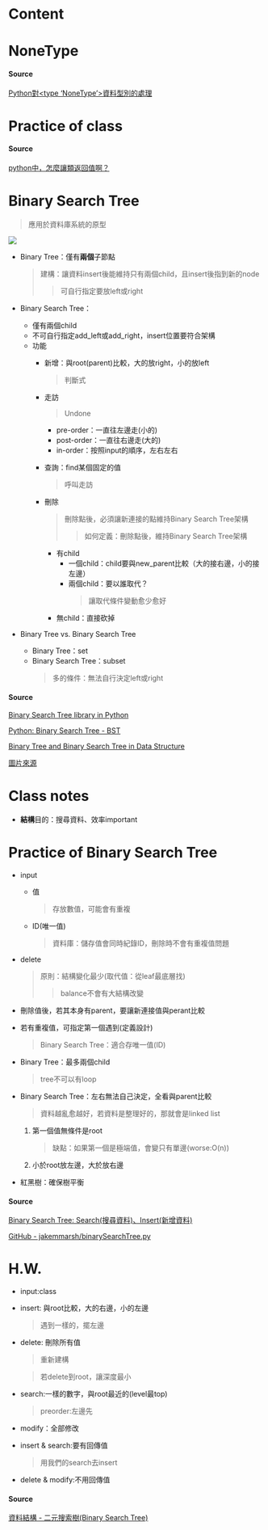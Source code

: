 
# Content



# NoneType

#### Source
[Python對<type ‘NoneType’>資料型別的處理](https://codertw.com/%E7%A8%8B%E5%BC%8F%E8%AA%9E%E8%A8%80/634089/)

#  Practice of class

#### Source
[python中，怎麼讓類返回值啊？](https://zhidao.baidu.com/question/504532877.html)

# Binary Search Tree
 > 應用於資料庫系統的原型
 
 ![](https://upload.wikimedia.org/wikipedia/commons/9/9b/Binary_search_tree_example.gif)
 
- Binary Tree：僅有**兩個**子節點
  > 建構：讓資料insert後能維持只有兩個child，且insert後指到新的node
  >> 可自行指定要放left或right
  
- Binary Search Tree：
   - 僅有兩個child
   - 不可自行指定add_left或add_right，insert位置要符合架構
   - 功能
      - 新增：與root(parent)比較，大的放right，小的放left
        > 判斷式
      - 走訪
        > Undone
         - pre-order：一直往左邊走(小的)
         - post-order：一直往右邊走(大的)
         - in-order：按照input的順序，左右左右
      - 查詢：find某個固定的值
         > 呼叫走訪
      - 刪除
         > 刪除點後，必須讓新連接的點維持Binary Search Tree架構
         >> 如何定義：刪除點後，維持Binary Search Tree架構
         
           - 有child
               - 一個child：child要與new_parent比較（大的接右邊，小的接左邊）
               - 兩個child：要以誰取代？
                 > 讓取代條件變動愈少愈好
           - 無child：直接砍掉
                  
- Binary Tree vs. Binary Search Tree
  - Binary Tree：set
  - Binary Search Tree：subset
    > 多的條件：無法自行決定left或right

#### Source
[Binary Search Tree library in Python](https://www.laurentluce.com/posts/binary-search-tree-library-in-python/)

[Python: Binary Search Tree - BST](https://www.youtube.com/watch?v=YlgPi75hIBc&feature=youtu.be)

[Binary Tree and Binary Search Tree in Data Structure](https://www.youtube.com/watch?v=7vw2iIdqHlM&feature=emb_logo)

[圖片來源](https://commons.wikimedia.org/wiki/File:Binary_search_tree_example.gif)

# Class notes
- **結構**目的：搜尋資料、效率important

# Practice of Binary Search Tree

- input
   - 值
     > 存放數值，可能會有重複
   - ID(唯一值)
     > 資料庫：儲存值會同時紀錄ID，刪除時不會有重複值問題

- delete
  > 原則：結構變化最少(取代值：從leaf最底層找)
  >> balance不會有大結構改變
 - 刪除值後，若其本身有parent，要讓新連接值與perant比較
 
- 若有重複值，可指定第一個遇到(定義設計)
  > Binary Search Tree：適合存唯一值(ID)

- Binary Tree：最多兩個child
  > tree不可以有loop

- Binary Search Tree：左右無法自己決定，全看與parent比較
  >資料越亂愈越好，若資料是整理好的，那就會是linked list
  1. 第一個值無條件是root
     > 缺點：如果第一個是極端值，會變只有單邊(worse:O(n))
    
  2. 小於root放左邊，大於放右邊

- 紅黑樹：確保樹平衡

#### Source
[Binary Search Tree: Search(搜尋資料)、Insert(新增資料)](http://alrightchiu.github.io/SecondRound/binary-search-tree-searchsou-xun-zi-liao-insertxin-zeng-zi-liao.html)

[GitHub -  jakemmarsh/binarySearchTree.py](https://gist.github.com/jakemmarsh/8273963)

# H.W.
- input:class

- insert: 與root比較，大的右邊，小的左邊
   > 遇到一樣的，擺左邊
   
- delete: 刪除所有值
   > 重新建構
   
   > 若delete到root，讓深度最小
   
- search:一樣的數字，與root最近的(level最top)
  > preorder:左邊先
- modify：全部修改


- insert & search:要有回傳值
   > 用我們的search去insert
- delete & modify:不用回傳值

#### Source
[資料結構 - 二元搜索樹(Binary Search Tree)](https://emn178.pixnet.net/blog/post/94574434)
